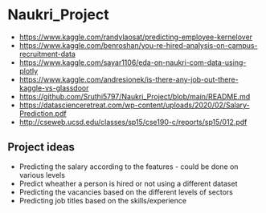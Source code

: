 # Naukri_Project

- https://www.kaggle.com/randylaosat/predicting-employee-kernelover
- https://www.kaggle.com/benroshan/you-re-hired-analysis-on-campus-recruitment-data
- https://www.kaggle.com/sayar1106/eda-on-naukri-com-data-using-plotly
- https://www.kaggle.com/andresionek/is-there-any-job-out-there-kaggle-vs-glassdoor
- https://github.com/Sruthi5797/Naukri_Project/blob/main/README.md
- https://datascienceretreat.com/wp-content/uploads/2020/02/Salary-Prediction.pdf
- http://cseweb.ucsd.edu/classes/sp15/cse190-c/reports/sp15/012.pdf


## Project ideas 
- Predicting the salary according to the features - could be done on various levels
- Predict wheather a person is hired or not using a different dataset
- Predicting the vacancies based on the different levels of sectors
- Predicting job titles based on the skills/experience
